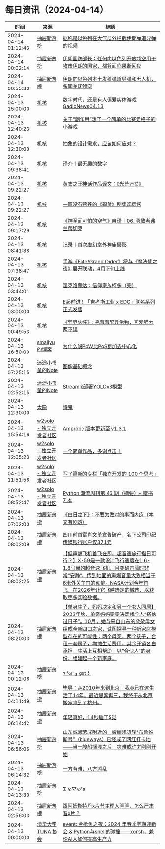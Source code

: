 ﻿# 每日资讯（2024-04-14）

|时间|来源|标题|
|---|---|---|
|2024-04-14 01:12:43|[抽屉新热榜](http://dig.chouti.com/feed.xml)|[据称是以色列在大气层外拦截伊朗弹道导弹的视频](https://dig.chouti.com/link/42113344)|
|2024-04-14 00:02:14|[抽屉新热榜](http://dig.chouti.com/feed.xml)|[伊朗国防部长：任何向以色列开放领空用于攻击伊朗的国家，都将面临果断回应](https://dig.chouti.com/link/42112741)|
|2024-04-14 00:55:33|[抽屉新热榜](http://dig.chouti.com/feed.xml)|[伊朗向以色列本土发射弹道导弹和无人机，多国关闭领空](https://dig.chouti.com/link/42113022)|
|2024-04-13 15:00:00|[机核](https://www.gcores.com/rss)|[数字时代，还是有人偏爱实体游戏GadioNews04.13](https://www.gcores.com/radios/179652)|
|2024-04-13 12:40:23|[机核](https://www.gcores.com/rss)|[关于“副作用”想了一个简单的比赛走格子的小游戏](https://www.gcores.com/articles/180272)|
|2024-04-13 12:30:00|[机核](https://www.gcores.com/rss)|[抽象的设计需求，应该如何应对？](https://www.gcores.com/videos/180264)|
|2024-04-13 09:38:41|[机核](https://www.gcores.com/rss)|[译介丨最无趣的数字](https://www.gcores.com/articles/180271)|
|2024-04-13 09:22:27|[机核](https://www.gcores.com/rss)|[黄衣之王神话作品译文：《光芒万丈》](https://www.gcores.com/articles/180270)|
|2024-04-13 09:22:27|[机核](https://www.gcores.com/rss)|[一篇没有营养的《辐射》剧集观后感](https://www.gcores.com/articles/180266)|
|2024-04-13 09:17:29|[机核](https://www.gcores.com/rss)|[《神圣而可怕的空气》自译｜06. 勇敢者弗兰蒂切克](https://www.gcores.com/articles/180261)|
|2024-04-13 08:41:38|[机核](https://www.gcores.com/rss)|[记录丨首次虚幻室外神庙摄影](https://www.gcores.com/videos/180265)|
|2024-04-13 07:38:47|[机核](https://www.gcores.com/rss)|[手游《Fate/Grand Order》将与《魔法使之夜》展开联动，4月下旬上线](https://www.gcores.com/articles/180267)|
|2024-04-13 03:44:01|[机核](https://www.gcores.com/rss)|[涅克洛蒙达：信仰家族柯多（完）](https://www.gcores.com/articles/177462)|
|2024-04-13 03:00:00|[机核](https://www.gcores.com/rss)|[E起前进！「吉考斯工业 x EDG」联名系列正式发售](https://www.gcores.com/articles/179190)|
|2024-04-13 00:49:53|[机核](https://www.gcores.com/rss)|[《异界失控》：毛茸茸配异常物，可爱强力两不误](https://www.gcores.com/articles/180247)|
|2024-04-13 16:50:00|[smallyu的博客](https://smallyu.net/atom.xml)|[为什么说PoW比PoS更加去中心化](https://smallyu.net/2024/04/14/%E4%B8%BA%E4%BB%80%E4%B9%88%E8%AF%B4PoW%E6%AF%94PoS%E6%9B%B4%E5%8A%A0%E5%8E%BB%E4%B8%AD%E5%BF%83%E5%8C%96/)|
|2024-04-13 07:25:15|[迷途小书童的Note](https://xugaoxiang.com/feed)|[图像基础概念](https://xugaoxiang.com/2024/04/13/image-foundation/)|
|2024-04-13 02:52:15|[迷途小书童的Note](https://xugaoxiang.com/feed)|[Streamlit部署YOLOv8模型](https://xugaoxiang.com/2024/04/13/yolov8-streamlit/)|
|2024-04-13 12:30:00|[太隐](https://wangyurui.com/feed.xml)|[诗鬼](https://wangyurui.com/posts/san-jie-qi-meng-2a4c2e5a)|
|2024-04-13 15:54:16|[w2solo - 独立开发者社区](https://w2solo.com/topics/feed)|[Amprobe 版本更新至 v1.3.1](https://w2solo.com/topics/4553)|
|2024-04-13 12:05:23|[w2solo - 独立开发者社区](https://w2solo.com/topics/feed)|[一个简单作品，多谢点击！](https://w2solo.com/topics/4552)|
|2024-04-13 11:51:56|[w2solo - 独立开发者社区](https://w2solo.com/topics/feed)|[写了篇新的专栏「独立开发的 100 个思考」](https://w2solo.com/topics/4551)|
|2024-04-13 08:52:47|[w2solo - 独立开发者社区](https://w2solo.com/topics/feed)|[Python 潮流周刊第 46 期（摘要）+ 赠书 7 本](https://w2solo.com/topics/4550)|
|2024-04-13 07:02:00|[抽屉新热榜](http://dig.chouti.com/feed.xml)|[《白日之下》：不要为做对的事而内疚（本文有剧透）](https://dig.chouti.com/link/42107103)|
|2024-04-13 08:02:09|[抽屉新热榜](http://dig.chouti.com/feed.xml)|[四川前首富肖文革宣告破产，名下公司印纪传媒银行账户仅371元](https://dig.chouti.com/link/42107585)|
|2024-04-13 08:02:25|[抽屉新热榜](http://dig.chouti.com/feed.xml)|[【低声爆飞机首飞在即，超音速旅行指日可待？】X-59是一款设计飞行速度在1.6-1.8马赫的超音速飞机，且突破声障时非常“安静”，传到地面的声爆音量大致相当于6米外关车门的动静。NASA计划今年首飞，在2026年让它飞越选定的城市，以获取更多实验数据。](https://dig.chouti.com/link/42107633)|
|2024-04-13 08:20:03|[抽屉新热榜](http://dig.chouti.com/feed.xml)|[【单身生子，妈妈决定和另一个女人同居】2023年秋，单亲妈妈雯雯决定找个人“搭伙过日子”。10月，她与来自山东的朵朵母女组成全新四口之家，试图探寻一种新家庭模型存在的可能性：两个母亲，两个孩子，合租一套房子，均摊生活费用，其余开销各自承担，生活上互相帮助，以“合伙人”的身份，组建起一个新家庭。](https://dig.chouti.com/link/42107854)|
|2024-04-13 00:12:06|[抽屉新热榜](http://dig.chouti.com/feed.xml)|[٩ 'ω' و get！](https://dig.chouti.com/link/42104353)|
|2024-04-13 04:11:49|[抽屉新热榜](http://dig.chouti.com/feed.xml)|[毕导：从2010年来到北京，我竟已在这生活了14年。最近思索再三，我终于从北京搬家来到了杭州。](https://dig.chouti.com/link/42106228)|
|2024-04-13 06:14:42|[抽屉新热榜](http://dig.chouti.com/feed.xml)|[年轻真好，14秒睡了5觉](https://dig.chouti.com/link/42107032)|
|2024-04-13 06:56:06|[抽屉新热榜](http://dig.chouti.com/feed.xml)|[山东威海荣成附近的一艘搁浅货轮“布鲁维斯号”（blueways）已经成了网红打卡地——当一艘船搁浅之后，灾难或许才刚刚开始](https://dig.chouti.com/link/42107070)|
|2024-04-13 06:14:32|[抽屉新热榜](http://dig.chouti.com/feed.xml)|[一方有难，八方添乱](https://dig.chouti.com/link/42107007)|
|2024-04-13 04:13:30|[抽屉新热榜](http://dig.chouti.com/feed.xml)|[Σ ⊙▽⊙"a](https://dig.chouti.com/link/42106270)|
|2024-04-13 02:56:03|[抽屉新热榜](http://dig.chouti.com/feed.xml)|[跟阿姆斯特丹x片节主理人聊聊，怎么严肃看x片？](https://dig.chouti.com/link/42105232)|
|2024-04-13 00:00:00|[清华大学 TUNA 协会](https://tuna.moe/feed.xml)|[event: 金枪鱼之夜：2024 年春季学期迎新会 & Python与shell的碰撞——xonsh，兼论AI人如何提高生产力](https://tuna.moe/event/2024/xonsh/)|
